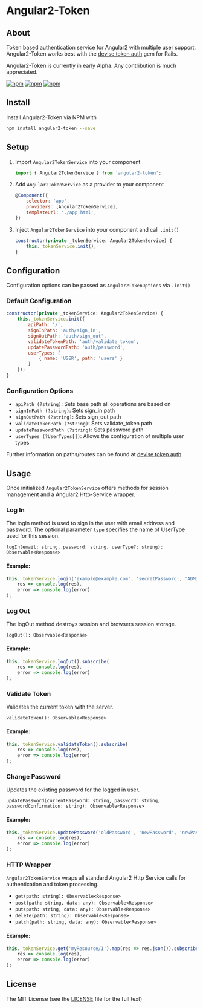 # Angular2-Token

## About
Token based authentication service for Angular2 with multiple user support. Angular2-Token works best with the
[devise token auth](https://github.com/lynndylanhurley/devise_token_auth) gem for Rails.

Angular2-Token is currently in early Alpha. Any contribution is much appreciated.

[![npm](https://img.shields.io/npm/l/express.svg?maxAge=2592000)]([![npm](https://img.shields.io/npm/v/npm.svg?maxAge=2592000)]([![npm](https://img.shields.io/npm/l/express.svg?maxAge=2592000)](https://www.npmjs.com/package/angular2-token)))
[![npm](https://img.shields.io/npm/v/npm.svg?maxAge=2592000)]([![npm](https://img.shields.io/npm/l/express.svg?maxAge=2592000)](https://www.npmjs.com/package/angular2-token))
[![npm](https://img.shields.io/npm/dt/express.svg?maxAge=2592000)]([![npm](https://img.shields.io/npm/l/express.svg?maxAge=2592000)]([![npm](https://img.shields.io/npm/v/npm.svg?maxAge=2592000)]([![npm](https://img.shields.io/npm/l/express.svg?maxAge=2592000)](https://www.npmjs.com/package/angular2-token))))

## Install
Install Angular2-Token via NPM with
```bash
npm install angular2-token --save
```

## Setup
1. Import `Angular2TokenService` into your component
    ```javascript
    import { Angular2TokenService } from 'angular2-token';

    ```
2. Add `Angular2TokenService` as a provider to your component
    ```javascript
    @Component({
        selector: 'app',
        providers: [Angular2TokenService],
        templateUrl: './app.html',
    })
    ```

3. Inject `Angular2TokenService` into your component and call `.init()`
    ```javascript
    constructor(private _tokenService: Angular2TokenService) {
        this._tokenService.init();
    }
    ```

## Configuration
Configuration options can be passed as `Angular2TokenOptions` via `.init()`

### Default Configuration
```javascript
constructor(private _tokenService: Angular2TokenService) {
    this._tokenService.init({
        apiPath: '/',
        signInPath: 'auth/sign_in',
        signOutPath: 'auth/sign_out',
        validateTokenPath: 'auth/validate_token',
        updatePasswordPath: 'auth/password',
        userTypes: [
            { name: 'USER', path: 'users' }
        ]
    });
}
```

### Configuration Options
- `apiPath (?string)`: Sets base path all operations are based on
- `signInPath (?string)`: Sets sign_in path
- `signOutPath (?string)`: Sets sign_out path
- `validateTokenPath (?string)`: Sets validate_token path
- `updatePasswordPath (?string)`: Sets password path
- `userTypes (?UserTypes[])`: Allows the configuration of multiple user types

Further information on paths/routes can be found at
[devise token auth](https://github.com/lynndylanhurley/devise_token_auth#usage-tldr)

## Usage
Once initialized `Angular2TokenService` offers methods for session management and a Angular2 Http-Service wrapper.

### Log In
The logIn method is used to sign in the user with email address and password.
The optional parameter `type` specifies the name of UserType used for this session.

`logIn(email: string, password: string, userType?: string): Observable<Response>`

#### Example:
```javascript
this._tokenService.login('example@example.com', 'secretPassword', 'ADMIN').subscribe(
    res => console.log(res),
    error => console.log(error)
);
```

### Log Out
The logOut method destroys session and browsers session storage.

`logOut(): Observable<Response>`

#### Example:
```javascript
this._tokenService.logOut().subscribe(
    res => console.log(res),
    error => console.log(error)
);
```

### Validate Token
Validates the current token with the server.

`validateToken(): Observable<Response>`

#### Example:
```javascript
this._tokenService.validateToken().subscribe(
    res => console.log(res),
    error => console.log(error)
);
```

### Change Password
Updates the existing password for the logged in user.

`updatePassword(currentPassword: string, password: string, passwordConfirmation: string): Observable<Response>`

#### Example:
```javascript
this._tokenService.updatePassword('oldPassword', 'newPassword', 'newPassword').subscribe(
    res => console.log(res),
    error => console.log(error)
);
```

### HTTP Wrapper
`Angular2TokenService` wraps all standard Angular2 Http Service calls for authentication and token processing.
- `get(path: string): Observable<Response>`
- `post(path: string, data: any): Observable<Response>`
- `put(path: string, data: any): Observable<Response>`
- `delete(path: string): Observable<Response>`
- `patch(path: string, data: any): Observable<Response>`

#### Example:
```javascript
this._tokenService.get('myResource/1').map(res => res.json()).subscribe(
    res => console.log(res),
    error => console.log(error)
);
```

## License
The MIT License (see the [LICENSE](https://github.com/neroniaky/angular2-token/blob/master/LICENSE) file for the full text)